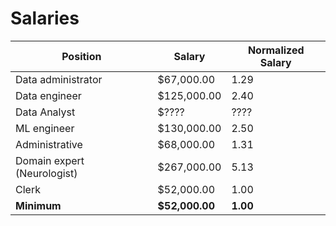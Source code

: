 # Salaries

| Position                     | Salary         | Normalized Salary |
| --- | --- | --- |
| Data administrator           | $67,000.00     | 1.29              |
| Data engineer                | $125,000.00    | 2.40              |
| Data Analyst                 | $????          | ????              |
| ML engineer                  | $130,000.00    | 2.50              |
| Administrative               | $68,000.00     | 1.31              |
| Domain expert (Neurologist)  | $267,000.00    | 5.13              |
| Clerk                        | $52,000.00     | 1.00              |
| **Minimum**                  | **$52,000.00** | **1.00**          |
